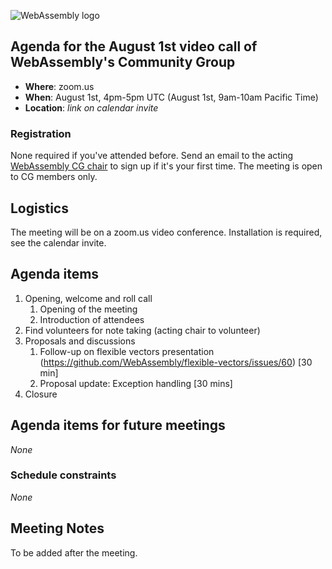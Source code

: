 ![WebAssembly logo](/images/WebAssembly.png)

## Agenda for the August 1st video call of WebAssembly's Community Group

- **Where**: zoom.us
- **When**: August 1st, 4pm-5pm UTC (August 1st, 9am-10am Pacific Time)
- **Location**: *link on calendar invite*

### Registration

None required if you've attended before. Send an email to the acting [WebAssembly CG chair](mailto:webassembly-cg-chair@chromium.org)
to sign up if it's your first time. The meeting is open to CG members only.

## Logistics

The meeting will be on a zoom.us video conference.
Installation is required, see the calendar invite.

## Agenda items

1. Opening, welcome and roll call
    1. Opening of the meeting
    1. Introduction of attendees
1. Find volunteers for note taking (acting chair to volunteer)
1. Proposals and discussions
    1. Follow-up on flexible vectors presentation (https://github.com/WebAssembly/flexible-vectors/issues/60) [30 min]
    1. Proposal update: Exception handling [30 mins]
1. Closure

## Agenda items for future meetings

*None*

### Schedule constraints

*None*

## Meeting Notes

To be added after the meeting.
